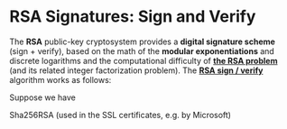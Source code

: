 # RSA Signatures: Sign and Verify

The **RSA** public-key cryptosystem provides a **digital signature scheme** \(sign + verify\), based on the math of the **modular exponentiations** and discrete logarithms and the computational difficulty of [**the RSA problem**](https://en.wikipedia.org/wiki/RSA_problem) \(and its related integer factorization problem\). The [**RSA sign / verify**](https://en.wikipedia.org/wiki/RSA_%28cryptosystem%29#Signing_messages) algorithm works as follows:

Suppose we have

Sha256RSA \(used in the SSL certificates, e.g. by Microsoft\)

